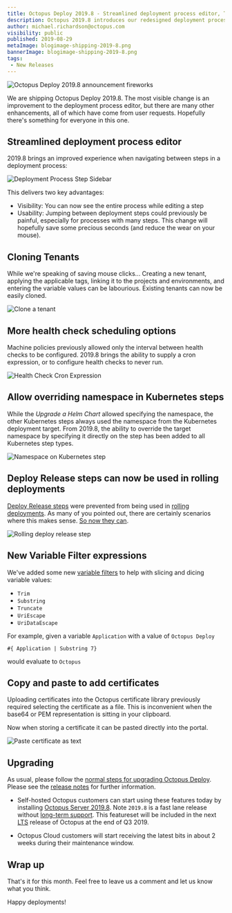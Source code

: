 ```yaml
---
title: Octopus Deploy 2019.8 - Streamlined deployment process editor, Tenant cloning, and more ...  
description: Octopus 2019.8 introduces our redesigned deployment process editor, tenant cloning, and more ...
author: michael.richardson@octopus.com 
visibility: public
published: 2019-08-29
metaImage: blogimage-shipping-2019-8.png
bannerImage: blogimage-shipping-2019-8.png
tags:
 - New Releases
---
```


![Octopus Deploy 2019.8 announcement fireworks](blogimage-shipping-2019-8.png)

We are shipping Octopus Deploy 2019.8.  The most visible change is an improvement to the deployment process editor, but there are many other enhancements, all of which have come from user requests.  Hopefully there's something for everyone in this one. 

## Streamlined deployment process editor

2019.8 brings an improved experience when navigating between steps in a deployment process:

![Deployment Process Step Sidebar](deployment-process-editor-sidebar.gif "width=500")

This delivers two key advantages:

- Visibility: You can now see the entire process while editing a step 
- Usability:  Jumping between deployment steps could previously be painful, especially for processes with many steps.  This change will hopefully save some precious seconds (and reduce the wear on your mouse). 

## Cloning Tenants 

While we're speaking of saving mouse clicks... 
Creating a new tenant, applying the applicable tags, linking it to the projects and environments, and entering the variable values can be labourious.  Existing tenants can now be easily cloned. 

![Clone a tenant](tenant-clone.png "width=500")

## More health check scheduling options 

Machine policies previously allowed only the interval between health checks to be configured. 2019.8 brings the ability to supply a cron expression, or to configure health checks to never run. 

![Health Check Cron Expression](health-check-cron.png "width=500")

## Allow overriding namespace in Kubernetes steps

While the _Upgrade a Helm Chart_ allowed specifying the namespace, the other Kubernetes steps always used the namespace from the Kubernetes deployment target.  From 2019.8, the ability to override the target namespace by specifying it directly on the step has been added to all Kubernetes step types. 

![Namespace on Kubernetes step](kubernetes-step-namespace.png "width=500")

## Deploy Release steps can now be used in rolling deployments

[Deploy Release steps](https://octopus.com/docs/deployment-process/projects/coordinating-multiple-projects/deploy-release-step) were prevented from being used in [rolling deployments](https://octopus.com/docs/deployment-patterns/rolling-deployments).  As many of you pointed out, there are certainly scenarios where this makes sense. [So now they can](https://octopus.com/docs/deployment-process/projects/coordinating-multiple-projects/deploy-release-step#rolling-deployments). 

![Rolling deploy release step](rolling-deploy-release.png "width=500")

## New Variable Filter expressions

We've added some new [variable filters](https://octopus.com/docs/deployment-process/variables/variable-filters) to help with slicing and dicing variable values:

- `Trim`
- `Substring`
- `Truncate`
- `UriEscape` 
- `UriDataEscape` 

For example, given a variable `Application` with a value of `Octopus Deploy`

```
#{ Application | Substring 7}
```

would evaluate to `Octopus`

## Copy and paste to add certificates 

Uploading certificates into the Octopus certificate library previously required selecting the certificate as a file. This is inconvenient when the base64 or PEM representation is sitting in your clipboard. 

Now when storing a certificate it can be pasted directly into the portal. 

![Paste certificate as text](certificate-text.png "width=500")

## Upgrading

As usual, please follow the [normal steps for upgrading Octopus Deploy](https://octopus.com/docs/administration/upgrading). Please see the [release notes](https://octopus.com/downloads/compare?to=2019.8.0) for further information.

* Self-hosted Octopus customers can start using these features today by installing [Octopus Server 2019.8](https://octopus.com/downloads). Note `2019.8` is a fast lane release without [long-term support](https://octopus.com/docs/administration/upgrading/long-term-support). This featureset will be included in the next [LTS](https://octopus.com/docs/administration/upgrading/long-term-support) release of Octopus at the end of Q3 2019.

* Octopus Cloud customers will start receiving the latest bits in about 2 weeks during their maintenance window.

## Wrap up

That's it for this month. Feel free to leave us a comment and let us know what you think. 

Happy deployments!
